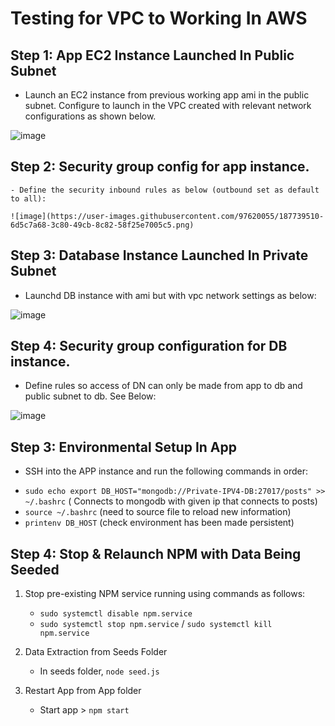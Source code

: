 # Testing for VPC to Working In AWS

## Step 1: App EC2 Instance Launched In Public Subnet  
 
 - Launch an EC2 instance from previous working app ami in the public subnet.  Configure to launch in the VPC created with relevant network configurations as shown below.
 
![image](https://user-images.githubusercontent.com/97620055/187737935-8446aaf8-8eb8-41e3-877f-776fbb0755f8.png)


## Step 2: Security group config for app instance.
  
    - Define the security inbound rules as below (outbound set as default to all): 
    
    ![image](https://user-images.githubusercontent.com/97620055/187739510-6d5c7a68-3c80-49cb-8c82-58f25e7005c5.png)

## Step 3: Database Instance Launched In Private Subnet
  
  - Launchd DB instance with ami but with vpc network settings as below:
  
  ![image](https://user-images.githubusercontent.com/97620055/187746583-b5e51eb7-f4f0-462b-a8d5-5a8084985436.png)

## Step 4: Security group configuration for DB instance.

 - Define rules so access of DN can only be made from app to db and public subnet to db.  See Below: 
  
![image](https://user-images.githubusercontent.com/97620055/187739716-6ae8e3c3-383d-4198-9245-1714e2b27e62.png)


## Step 3: Environmental Setup In App

  - SSH into the APP instance and run the following commands in order:
  * `sudo echo export DB_HOST="mongodb://Private-IPV4-DB:27017/posts" >> ~/.bashrc` ( Connects to mongodb with given ip that connects to posts)
  * `source ~/.bashrc` (need to source file to reload new information)
  * `printenv DB_HOST` (check environment has been made persistent)
  
 ## Step 4: Stop & Relaunch NPM with Data Being Seeded
 
 1. Stop pre-existing NPM service running using commands as follows: 
     * `sudo systemctl disable npm.service`
     * `sudo systemctl stop npm.service` / `sudo systemctl kill npm.service`
 
 2. Data Extraction from Seeds Folder
     * In seeds folder, `node seed.js`
 3. Restart App from App folder
     * Start app > `npm start`
    
    
    


  
